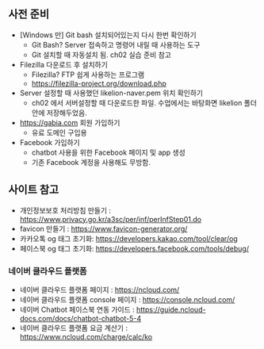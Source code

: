 ## 사전 준비

- [Windows 만] Git bash 설치되어있는지 다시 한번 확인하기
  - Git Bash? Server 접속하고 명령어 내릴 때 사용하는 도구
  - Git 설치할 때 자동설치 됨. ch02 실습 준비 참고
- Filezilla 다운로드 후 설치하기 
  - Filezilla? FTP 쉽게 사용하는 프로그램
  - https://filezilla-project.org/download.php 
- Server 설정할 때 사용했던 likelion-naver.pem 위치 확인하기
  - ch02 에서 서버설정할 때 다운로드한 파일. 수업에서는 바탕화면 likelion 폴더 안에 저장해두었음.
- https://gabia.com 회원 가입하기 
  - 유료 도메인 구입용
- Facebook 가입하기 
  - chatbot 사용을 위한 Facebook 페이지 및 app 생성
  - 기존 Facebook 계정을 사용해도 무방함.  

## 사이트 참고
- 개인정보보호 처리방침 만들기 : https://www.privacy.go.kr/a3sc/per/inf/perInfStep01.do
- favicon 만들기 : https://www.favicon-generator.org/
- 카카오톡 og 태그 초기화: https://developers.kakao.com/tool/clear/og
- 페이스북 og 태그 초기화: https://developers.facebook.com/tools/debug/

### 네이버 클라우드 플랫폼
- 네이버 클라우드 플랫폼 페이지 : https://ncloud.com/
- 네이버 클라우드 플랫폼 console 페이지 : https://console.ncloud.com/
- 네이버 Chatbot 페이스북 연동 가이드 : https://guide.ncloud-docs.com/docs/chatbot-chatbot-5-4
- 네이버 클라우드 플랫폼 요금 계산기 : https://www.ncloud.com/charge/calc/ko
